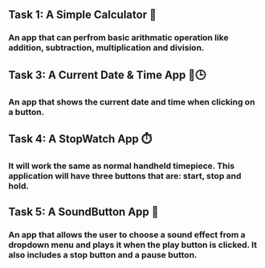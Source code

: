 ## Task 1: A Simple Calculator 📱
### An app that can perfrom basic arithmatic operation like addition, subtraction, multiplication and division.

## Task 3: A Current Date & Time App 📅🕒
### An app that shows the current date and time when clicking on a button.

## Task 4: A StopWatch App ⏱️
### It will work the same as normal handheld timepiece. This application will have three buttons that are: start, stop and hold.

## Task 5: A SoundButton App 🎵
### An app that allows the user to choose a sound effect from a dropdown menu and plays it when the play button is clicked. It also includes a stop button and a pause button.


